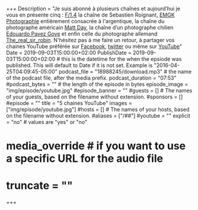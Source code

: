 +++
Description = "Je suis abonné à plusieurs chaînes et aujourd’hui je vous en présente cinq : [F/1.4](https://www.youtube.com/user/AuCoinDuJour) la chaîne de Sebastien Roignant, [EMGK Photographie](https://www.youtube.com/channel/UC47xYjkC_63TRI6KPpSEO9A) entièrement consacrée à l'argentique, la chaîne du photographe américain [Matt Day](https://www.youtube.com/user/mattdayphotofilmshow), la chaîne d’un photographe chilien [Edouardo Pavez Goye](https://www.youtube.com/user/ProfetaParanoia) et enfin celle du photographe allemand [The_real_sir_robin](https://www.youtube.com/channel/UCc-9JMcDZSh6R4OXuWX6Gag). N'hésitez pas à me faire un retour, à partager vos chaines YouTube préférée sur [Facebook](https://www.facebook.com/tribulationsphotographiques/), [twitter](https://twitter.com/tribulationsp) ou même sur [YouTube](https://www.youtube.com/channel/UCrcH3UDWzcTiMsbUFceARhg)"
Date = 2019-09-03T15:00:00+02:00
PublishDate = 2019-09-03T15:00:00+02:00 # this is the datetime for the when the epsiode was published. This will default to Date if it is not set. Example is "2016-04-25T04:09:45-05:00"
podcast_file = "18988245/download.mp3" # the name of the podcast file, after the media prefix.
podcast_duration = "07:53"
#podcast_bytes = "" # the length of the episode in bytes
episode_image = "img/episode/youtube.jpg"
#episode_banner = ""
#guests = [] # The names of your guests, based on the filename without extension.
#sponsors = []
#episode = ""
title = "5 chaines YouTube"
images = ["img/episode/youtube.jpg"]
#hosts = [] # The names of your hosts, based on the filename without extension.
#aliases = ["/##"]
#youtube = ""
explicit = "no" # values are "yes" or "no"
# media_override # if you want to use a specific URL for the audio file
# truncate = ""
+++
